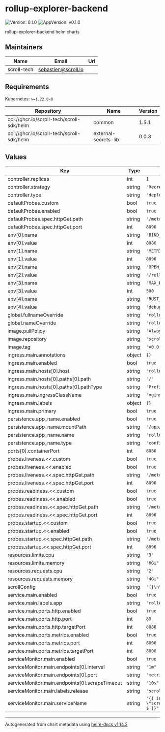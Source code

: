 # rollup-explorer-backend

![Version: 0.1.0](https://img.shields.io/badge/Version-0.1.0-informational?style=flat-square) ![AppVersion: v0.1.0](https://img.shields.io/badge/AppVersion-v0.1.0-informational?style=flat-square)

rollup-explorer-backend helm charts

## Maintainers

| Name | Email | Url |
| ---- | ------ | --- |
| scroll-tech | <sebastien@scroll.io> |  |

## Requirements

Kubernetes: `>=1.22.0-0`

| Repository | Name | Version |
|------------|------|---------|
| oci://ghcr.io/scroll-tech/scroll-sdk/helm | common | 1.5.1 |
| oci://ghcr.io/scroll-tech/scroll-sdk/helm | external-secrets-lib | 0.0.3 |

## Values

| Key | Type | Default | Description |
|-----|------|---------|-------------|
| controller.replicas | int | `1` |  |
| controller.strategy | string | `"Recreate"` |  |
| controller.type | string | `"deployment"` |  |
| defaultProbes.custom | bool | `true` |  |
| defaultProbes.enabled | bool | `true` |  |
| defaultProbes.spec.httpGet.path | string | `"/metrics"` |  |
| defaultProbes.spec.httpGet.port | int | `8090` |  |
| env[0].name | string | `"BIND_PORT"` |  |
| env[0].value | int | `8080` |  |
| env[1].name | string | `"METRICS_BIND_PORT"` |  |
| env[1].value | int | `8090` |  |
| env[2].name | string | `"OPEN_API_ADDR"` |  |
| env[2].value | string | `"/rollupscan"` |  |
| env[3].name | string | `"MAX_PER_PAGE"` |  |
| env[3].value | int | `500` |  |
| env[4].name | string | `"RUST_LOG"` |  |
| env[4].value | string | `"debug"` |  |
| global.fullnameOverride | string | `"rollup-explorer-backend"` |  |
| global.nameOverride | string | `"rollup-explorer-backend"` |  |
| image.pullPolicy | string | `"Always"` |  |
| image.repository | string | `"scrolltech/rollup-explorer-backend"` |  |
| image.tag | string | `"v0.0.11"` |  |
| ingress.main.annotations | object | `{}` |  |
| ingress.main.enabled | bool | `true` |  |
| ingress.main.hosts[0].host | string | `"rollup-explorer-backend.scrollsdk"` |  |
| ingress.main.hosts[0].paths[0].path | string | `"/"` |  |
| ingress.main.hosts[0].paths[0].pathType | string | `"Prefix"` |  |
| ingress.main.ingressClassName | string | `"nginx"` |  |
| ingress.main.labels | object | `{}` |  |
| ingress.main.primary | bool | `true` |  |
| persistence.app_name.enabled | bool | `true` |  |
| persistence.app_name.mountPath | string | `"/app/config/"` |  |
| persistence.app_name.name | string | `"rollup-explorer-backend-config"` |  |
| persistence.app_name.type | string | `"configMap"` |  |
| ports[0].containerPort | int | `8080` |  |
| probes.liveness.<<.custom | bool | `true` |  |
| probes.liveness.<<.enabled | bool | `true` |  |
| probes.liveness.<<.spec.httpGet.path | string | `"/metrics"` |  |
| probes.liveness.<<.spec.httpGet.port | int | `8090` |  |
| probes.readiness.<<.custom | bool | `true` |  |
| probes.readiness.<<.enabled | bool | `true` |  |
| probes.readiness.<<.spec.httpGet.path | string | `"/metrics"` |  |
| probes.readiness.<<.spec.httpGet.port | int | `8090` |  |
| probes.startup.<<.custom | bool | `true` |  |
| probes.startup.<<.enabled | bool | `true` |  |
| probes.startup.<<.spec.httpGet.path | string | `"/metrics"` |  |
| probes.startup.<<.spec.httpGet.port | int | `8090` |  |
| resources.limits.cpu | string | `"3"` |  |
| resources.limits.memory | string | `"6Gi"` |  |
| resources.requests.cpu | string | `"2"` |  |
| resources.requests.memory | string | `"4Gi"` |  |
| scrollConfig | string | `"{}\n"` |  |
| service.main.enabled | bool | `true` |  |
| service.main.labels.app | string | `"rollup-explorer-backend"` |  |
| service.main.ports.http.enabled | bool | `true` |  |
| service.main.ports.http.port | int | `80` |  |
| service.main.ports.http.targetPort | int | `8080` |  |
| service.main.ports.metrics.enabled | bool | `true` |  |
| service.main.ports.metrics.port | int | `8090` |  |
| service.main.ports.metrics.targetPort | int | `8090` |  |
| serviceMonitor.main.enabled | bool | `true` |  |
| serviceMonitor.main.endpoints[0].interval | string | `"1m"` |  |
| serviceMonitor.main.endpoints[0].port | string | `"metrics"` |  |
| serviceMonitor.main.endpoints[0].scrapeTimeout | string | `"10s"` |  |
| serviceMonitor.main.labels.release | string | `"scroll-sdk"` |  |
| serviceMonitor.main.serviceName | string | `"{{ include \"scroll.common.lib.chart.names.fullname\" $ }}"` |  |

----------------------------------------------
Autogenerated from chart metadata using [helm-docs v1.14.2](https://github.com/norwoodj/helm-docs/releases/v1.14.2)
